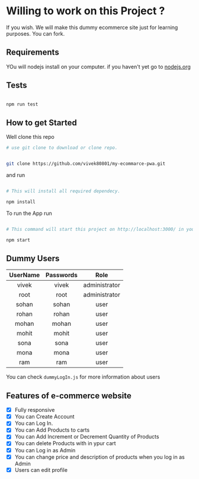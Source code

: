 # Willing to work on this Project ?

If you wish. We will make this dummy ecommerce site just for learning purposes. You can fork.

## Requirements

YOu will nodejs install on your computer. if you haven't yet go to [nodejs.org](https://nodejs.org)

## Tests

```bash

npm run test

```

## How to get Started

Well clone this repo

```bash
# use git clone to download or clone repo.


git clone https://github.com/vivek80801/my-ecommarce-pwa.git

```

and run

```bash

# This will install all required dependecy.

npm install

```

To run the App run

```bash

# This command will start this project on http://localhost:3000/ in your default browser.

npm start

```

## Dummy Users

| UserName | Passwords | Role          |
| :------: | :-------: | :-----------: |
| vivek    | vivek     | administrator |
| root     | root      | administrator |
| sohan    | sohan     | user          |
| rohan    | rohan     | user          |
| mohan    | mohan     | user          |
| mohit    | mohit     | user          |
| sona     | sona      | user          |
| mona     | mona      | user          |
| ram      | ram       | user          |

You can check `dummyLogIn.js` for more information about users

## Features of e-commerce website

- [x] Fully responsive
- [x] You can Create Account
- [x] You can Log In.
- [x] You can Add Products to carts
- [x] You can Add Increment or Decrement Quantity of Products
- [x] You can delete Products with in ypur cart
- [x] You can Log in as Admin
- [x] You can change price and description of products when you log in as Admin
- [x] Users can edit profile
